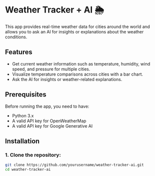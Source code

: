 # Weather Tracker + AI 🌦️

This app provides real-time weather data for cities around the world and allows you to ask an AI for insights or explanations about the weather conditions. 

## Features
- Get current weather information such as temperature, humidity, wind speed, and pressure for multiple cities.
- Visualize temperature comparisons across cities with a bar chart.
- Ask the AI for insights or weather-related explanations.

## Prerequisites
Before running the app, you need to have:
- Python 3.x
- A valid API key for OpenWeatherMap
- A valid API key for Google Generative AI

## Installation

### 1. Clone the repository:
```bash
git clone https://github.com/yourusername/weather-tracker-ai.git
cd weather-tracker-ai
